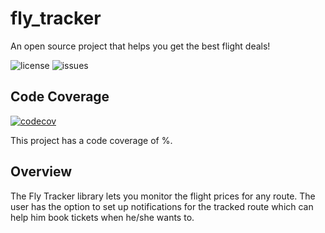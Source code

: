 # fly_tracker
An open source project that helps you get the best flight deals!

![license](https://img.shields.io/github/license/Ritik3111/fly_tracker)
![issues](https://img.shields.io/github/issues/Ritik3111/fly_tracker)

## Code Coverage

[![codecov](https://codecov.io/gh/Ritik3111/fly-tracker/branch/main/graph/badge.svg)](https://codecov.io/gh/Ritik3111/fly_tracker)

This project has a code coverage of <coverage>%.


## Overview

The Fly Tracker library lets you monitor the flight prices for any route.
The user has the option to set up notifications for the tracked route which can help him book tickets when he/she wants to.



